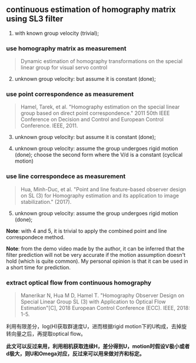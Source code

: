 ## continuous estimation of homography matrix using SL3 filter

1. with known group velocity (trivial);

### use homography matrix as measurement

> Dynamic estimation of homography transformations on the special linear group for visual servo control

2. unknown group velocity: but assume it is constant (done);

### use point correspondence as measurement

> Hamel, Tarek, et al. "Homography estimation on the special linear group based on direct point correspondence." 2011 50th IEEE Conference on Decision and Control and European Control Conference. IEEE, 2011.

3. unknown group velocity: but assume it is constant (done);

4. unknown group velocity: assume the group undergoes rigid motion (done); choose the second form where the V/d is a constant (cyclical motion)

### use line correspondece as measurement
> Hua, Minh-Duc, et al. "Point and line feature-based observer design on SL (3) for Homography estimation and its application to image stabilization." (2017).

5. unknown group velocity: assume the group undergoes rigid motion (done);

**Note**: with 4 and 5, it is trivial to apply the combined point and line correspondece method.

**Note**: from the demo video made by the author, it can be inferred that the filter prediction will not be very accurate if the motion assumption doesn't hold (which is quite common). My personal opinion is that it can be used in a short time for prediction.

### extract optical flow from continuous homography
> Manerikar N, Hua M D, Hamel T. "Homography Observer Design on Special Linear Group SL (3) with Application to Optical Flow Estimation"[C], 2018 European Control Conference (ECC). IEEE, 2018: 1-5.

利用有限差分，log(H)获取群速度U，进而根据rigid motion下的U构成，去掉旋转向量之后，再提取optical flow。

**此文可以反过来用，利用相机获取连续H，差分得到U，motion时假设V极小或者d极大，则U和Omega对应，反过来可以用来做对齐和标定。**
